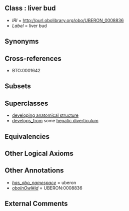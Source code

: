 
## Class : liver bud

 * *IRI* = http://purl.obolibrary.org/obo/UBERON_0008836
 * *Label* = liver bud

## Synonyms


## Cross-references

 * BTO:0001642

## Subsets


## Superclasses

 * [developing anatomical structure](../../UBERON/23/UBERON_0005423.md)
 * [develops_from](../../RO/02/RO_0002202.md) some [hepatic diverticulum](../../UBERON/35/UBERON_0008835.md)

## Equivalencies


## Other Logical Axioms


## Other Annotations

 * *[has_obo_namespace](../../ce/oboInOwl#hasOBONamespace.md)* = uberon
 * *[oboInOwl#id](../../id/oboInOwl#id.md)* = UBERON:0008836

## External Comments

